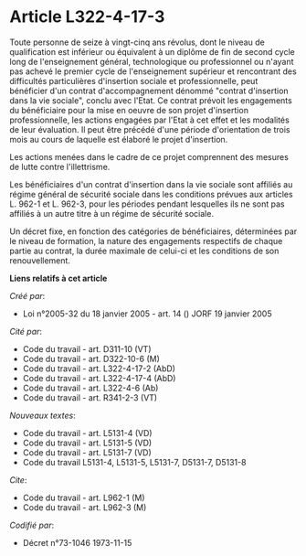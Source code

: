 # Article L322-4-17-3

Toute personne de seize à vingt-cinq ans révolus, dont le niveau de qualification est inférieur ou équivalent à un diplôme de
fin de second cycle long de l'enseignement général, technologique ou professionnel ou n'ayant pas achevé le premier cycle de
l'enseignement supérieur et rencontrant des difficultés particulières d'insertion sociale et professionnelle, peut bénéficier
d'un contrat d'accompagnement dénommé "contrat d'insertion dans la vie sociale", conclu avec l'Etat. Ce contrat prévoit les
engagements du bénéficiaire pour la mise en oeuvre de son projet d'insertion professionnelle, les actions engagées par l'Etat
à cet effet et les modalités de leur évaluation. Il peut être précédé d'une période d'orientation de trois mois au cours de
laquelle est élaboré le projet d'insertion.

Les actions menées dans le cadre de ce projet comprennent des mesures de lutte contre l'illettrisme.

Les bénéficiaires d'un contrat d'insertion dans la vie sociale sont affiliés au régime général de sécurité sociale dans les
conditions prévues aux articles L. 962-1 et L. 962-3, pour les périodes pendant lesquelles ils ne sont pas affiliés à un
autre titre à un régime de sécurité sociale.

Un décret fixe, en fonction des catégories de bénéficiaires, déterminées par le niveau de formation, la nature des
engagements respectifs de chaque partie au contrat, la durée maximale de celui-ci et les conditions de son renouvellement.

**Liens relatifs à cet article**

_Créé par_:

  - Loi n°2005-32 du 18 janvier 2005 - art. 14 () JORF 19 janvier 2005

_Cité par_:

  - Code du travail - art. D311-10 (VT)
  - Code du travail - art. D322-10-6 (M)
  - Code du travail - art. L322-4-17-2 (AbD)
  - Code du travail - art. L322-4-17-4 (AbD)
  - Code du travail - art. L322-4-6 (Ab)
  - Code du travail - art. R341-2-3 (VT)

_Nouveaux textes_:

  - Code du travail - art. L5131-4 (VD)
  - Code du travail - art. L5131-5 (VD)
  - Code du travail - art. L5131-7 (VD)
  - Code du travail L5131-4, L5131-5, L5131-7, D5131-7, D5131-8

_Cite_:

  - Code du travail - art. L962-1 (M)
  - Code du travail - art. L962-3 (M)

_Codifié par_:

  - Décret n°73-1046 1973-11-15
